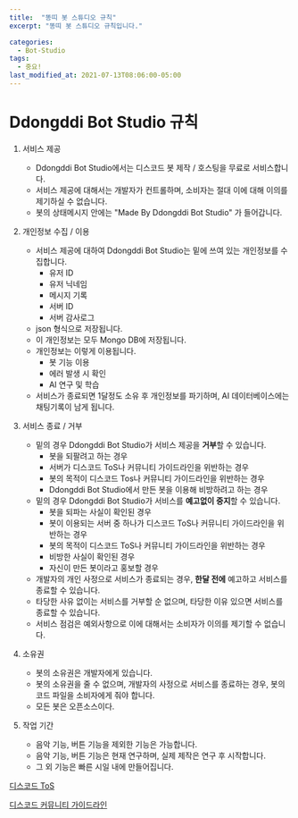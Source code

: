 ```yaml
---
title:  "똥띠 봇 스튜디오 규칙"
excerpt: "똥띠 봇 스튜디오 규칙입니다."

categories:
  - Bot-Studio
tags:
  - 중요!
last_modified_at: 2021-07-13T08:06:00-05:00
---
```


# Ddongddi Bot Studio 규칙

1. 서비스 제공

    * Ddongddi Bot Studio에서는 디스코드 봇 제작 / 호스팅을 무료로 서비스합니다.
    * 서비스 제공에 대해서는 개발자가 컨트롤하며, 소비자는 절대 이에 대해 이의를 제기하실 수 없습니다.
    * 봇의 상태메시지 안에는 "Made By Ddongddi Bot Studio" 가 들어갑니다.

2. 개인정보 수집 / 이용

    * 서비스 제공에 대하여 Ddongddi Bot Studio는 밑에 쓰여 있는 개인정보를 수집합니다.
        * 유저 ID
        * 유저 닉네임
        * 메시지 기록
        * 서버 ID
        * 서버 감사로그
    * json 형식으로 저장됩니다.
    * 이 개인정보는 모두 Mongo DB에 저장됩니다.
    * 개인정보는 이렇게 이용됩니다.
        * 봇 기능 이용
        * 에러 발생 시 확인
        * AI 연구 및 학습
    * 서비스가 종료되면 1달정도 소유 후 개인정보를 파기하며, AI 데이터베이스에는 채팅기록이 남게 됩니다.

3. 서비스 종료 / 거부
    * 밑의 경우 Ddongddi Bot Studio가 서비스 제공을 **거부**할 수 있습니다.
        * 봇을 되팔려고 하는 경우
        * 서버가 디스코드 ToS나 커뮤니티 가이드라인을 위반하는 경우
        * 봇의 목적이 디스코드 Tos나 커뮤니티 가이드라인을 위반하는 경우
        * Ddongddi Bot Studio에서 만든 봇을 이용해 비방하려고 하는 경우
    * 밑의 경우 Ddongddi Bot Studio가 서비스를 **예고없이 중지**할 수 있습니다.
        * 봇을 되파는 사실이 확인된 경우
        * 봇이 이용되는 서버 중 하나가 디스코드 ToS나 커뮤니티 가이드라인을 위반하는 경우
        * 봇의 목적이 디스코드 ToS나 커뮤니티 가이드라인을 위반하는 경우
        * 비방한 사실이 확인된 경우
        * 자신이 만든 봇이라고 홍보할 경우
    * 개발자의 개인 사정으로 서비스가 종료되는 경우, **한달 전에** 예고하고 서비스를 종료할 수 있습니다.
    * 타당한 사유 없이는 서비스를 거부할 순 없으며, 타당한 이유 있으면 서비스를 종료할 수 있습니다.
    * 서비스 점검은 예외사항으로 이에 대해서는 소비자가 이의를 제기할 수 없습니다.

4. 소유권
    * 봇의 소유권은 개발자에게 있습니다.
    * 봇의 소유권을 줄 수 없으며, 개발자의 사정으로 서비스를 종료하는 경우, 봇의 코드 파일을 소비자에게 줘야 합니다.
    * 모든 봇은 오픈소스이다.

5. 작업 기간
    * 음악 기능, 버튼 기능을 제외한 기능은 가능합니다.
    * 음악 기능, 버튼 기능은 현재 연구하며, 실제 제작은 연구 후 시작합니다.
    * 그 외 기능은 빠른 시일 내에 만들어집니다.

[디스코드 ToS](https://discord.com/terms)

[디스코드 커뮤니티 가이드라인](https://discord.com/guidelines)